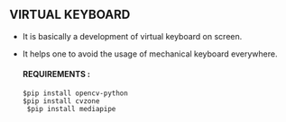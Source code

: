   ## VIRTUAL KEYBOARD

- It is basically a development of virtual keyboard on screen.
- It helps one to avoid the usage of mechanical keyboard everywhere.

  #### REQUIREMENTS :

  ``` $pip install opencv-python ``` <br>
  ``` $pip install cvzone ``` <br>
  ``` $pip install mediapipe```
